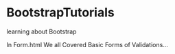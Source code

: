 # BootstrapTutorials
learning about Bootstrap

In Form.html We all Covered Basic Forms of Validations...

